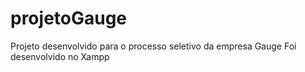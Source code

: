 # projetoGauge
Projeto desenvolvido para o processo seletivo da empresa Gauge
Foi desenvolvido no Xampp
